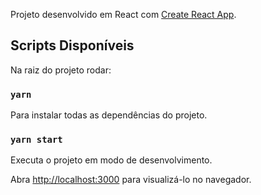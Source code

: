 Projeto desenvolvido em React com [Create React App](https://github.com/facebook/create-react-app).

## Scripts Disponíveis

Na raiz do projeto rodar:

### `yarn`

Para instalar todas as dependências do projeto.
### `yarn start`

Executa o projeto em modo de desenvolvimento.

Abra [http://localhost:3000](http://localhost:3000) para visualizá-lo no navegador.

